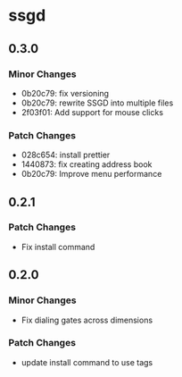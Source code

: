 # ssgd

## 0.3.0

### Minor Changes

- 0b20c79: fix versioning
- 0b20c79: rewrite SSGD into multiple files
- 2f03f01: Add support for mouse clicks

### Patch Changes

- 028c654: install prettier
- 1440873: fix creating address book
- 0b20c79: Improve menu performance

## 0.2.1

### Patch Changes

- Fix install command

## 0.2.0

### Minor Changes

- Fix dialing gates across dimensions

### Patch Changes

- update install command to use tags
